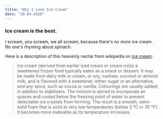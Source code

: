 ```yaml
---
title: "Why I Love Ice Cream"
date: "20-04-2020"
---
```


### Ice cream is the best.

I scream, you scream, we all scream, because there's no more ice cream. No one's rhyming about spinach.

Here is a description of this heavenly nectar from wikipedia on [ice cream](https://en.wikipedia.org/wiki/Ice_cream):

> Ice cream (derived from earlier iced cream or cream ice)is
> a sweetened frozen food typically eaten as a snack or
> dessert. It may be made from dairy milk or cream, or soy,
> cashew, coconut or almond milk, and is flavored with a
> sweetener, either sugar or an alternative, and any spice,
> such as cocoa or vanilla. Colourings are usually added, in
> addition to stabilizers. The mixture is stirred to
> incorporate air spaces and cooled below the freezing point
> of water to prevent detectable ice crystals from forming.
> The result is a smooth, semi-solid foam that is solid at
> very low temperatures (below 2 °C or 35 °F). It becomes
> more malleable as its temperature increases.
